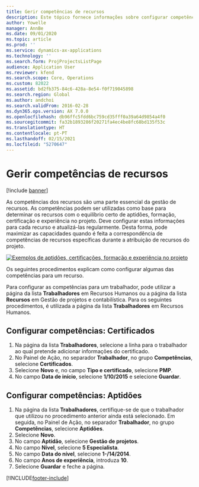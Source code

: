 ```yaml
---
title: Gerir competências de recursos
description: Este tópico fornece informações sobre configurar competências para recursos de projeto.
author: Yowelle
manager: AnnBe
ms.date: 09/01/2020
ms.topic: article
ms.prod: ''
ms.service: dynamics-ax-applications
ms.technology: ''
ms.search.form: ProjProjectsListPage
audience: Application User
ms.reviewer: kfend
ms.search.scope: Core, Operations
ms.custom: 82022
ms.assetid: bd2fb375-84c6-428a-8e54-f0f719045898
ms.search.region: Global
ms.author: andchoi
ms.search.validFrom: 2016-02-28
ms.dyn365.ops.version: AX 7.0.0
ms.openlocfilehash: db96ffc5fdd6bc759cd35fff0a39a64d9854a4f0
ms.sourcegitcommit: fa32b1893286f20271fa4ec4be8fc68bd135f53c
ms.translationtype: HT
ms.contentlocale: pt-PT
ms.lasthandoff: 02/15/2021
ms.locfileid: "5270647"
---
```

# <a name="manage-resource-competencies"></a>Gerir competências de recursos

[!include [banner](../includes/banner.md)]

As competências dos recursos são uma parte essencial da gestão de recursos. As competências podem ser utilizadas como base para determinar os recursos com o equilíbrio certo de aptidões, formação, certificação e experiência no projeto. Deve configurar estas informações para cada recurso e atualizá-las regularmente. Desta forma, pode maximizar as capacidades quando é feita a correspondência de competências de recursos específicas durante a atribuição de recursos do projeto.

[![Exemplos de aptidões, certificações, formação e experiência no projeto](./media/projectresourcing06-1024x383.jpg)](./media/projectresourcing06.jpg)

Os seguintes procedimentos explicam como configurar algumas das competências para um recurso.

Para configurar as competências para um trabalhador, pode utilizar a página da lista **Trabalhadores** em Recursos Humanos ou a página da lista **Recursos** em Gestão de projetos e contabilística. Para os seguintes procedimentos, é utilizada a página da lista **Trabalhadores** em Recursos Humanos.

## <a name="set-up-competencies-certificates"></a>Configurar competências: Certificados

1. Na página da lista **Trabalhadores**, selecione a linha para o trabalhador ao qual pretende adicionar informações do certificado.
2. No Painel de Ação, no separador **Trabalhador**, no grupo **Competências**, selecione **Certificados**.
3. Selecione **Novo** e, no campo **Tipo e certificado**, selecione **PMP**.
4. No campo **Data de início**, selecione **1/10/2015** e selecione **Guardar**.

## <a name="set-up-competencies-skills"></a>Configurar competências: Aptidões

1. Na página da lista **Trabalhadores**, certifique-se de que o trabalhador que utilizou no procedimento anterior ainda está selecionado. Em seguida, no Painel de Ação, no separador **Trabalhador**, no grupo **Competências**, selecione **Aptidões**.
2. Selecione **Novo**.
3. No campo **Aptidão**, selecione **Gestão de projetos**.
4. No campo **Nível**, selecione **5 Especialista**.
5. No campo **Data do nível**, selecione **1-/14/2014**.
6. No campo **Anos de experiência**, introduza **10**.
7. Selecione **Guardar** e feche a página.


[!INCLUDE[footer-include](../includes/footer-banner.md)]